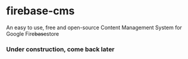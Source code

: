 # firebase-cms

An easy to use, free and open-source Content Management System for Google Fire~~base~~store

### Under construction, come back later
